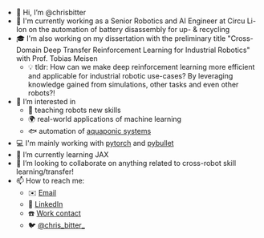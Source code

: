 - 👋 Hi, I’m @chrisbitter
- 🦁 I'm currently working as a Senior Robotics and AI Engineer at Circu Li-Ion on the automation of battery disassembly for up- & recycling
- 🎓 I'm also working on my dissertation with the preliminary title "Cross-Domain Deep Transfer Reinforcement Learning for Industrial Robotics" with Prof. Tobias Meisen
  - 💡 tldr: How can we make deep reinforcement learning more efficient and applicable for industrial robotic use-cases? By leveraging knowledge gained from simulations, other tasks and even other robots?!
- 👀 I’m interested in
  - 🤖 teaching robots new skills
  - 🌍 real-world applications of machine learning
  - 🐟 automation of [aquaponic systems](https://aachen-eden.de/)
- 💻 I'm mainly working with [pytorch](pytorch.org/) and [pybullet](https://pybullet.org/)
- 🌱 I’m currently learning JAX
- 💞️ I’m looking to collaborate on anything related to cross-robot skill learning/transfer!
- 📫 How to reach me:
  - ✉️ [Email](mailto:bitter@uni-wuppertal.de)
  - 👔 [LinkedIn](https://www.linkedin.com/in/christianbitter/)
  - ☎️ [Work contact](https://www.tmdt.uni-wuppertal.de/en/team/scientific-researcher/christian-bitter.html)
  - 🐦 [@chris_bitter_](https://twitter.com/chris_bitter_)

<!---
chrisbitter/chrisbitter is a ✨ special ✨ repository because its `README.md` (this file) appears on your GitHub profile.
You can click the Preview link to take a look at your changes.
--->
